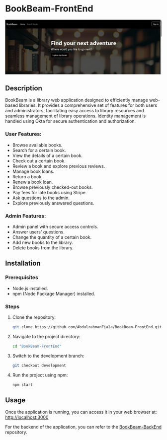 # BookBeam-FrontEnd 
![BookBeam Landing Page](https://github.com/AbdulrahmanFiala/BookBeam-FrontEnd/blob/master/Demos/BookBeam.png)

## Description
BookBeam is a library web application designed to efficiently manage web-based libraries. It provides a comprehensive set of features for both users and administrators, facilitating easy access to library resources and seamless management of library operations. Identity management is handled using Okta for secure authentication and authorization.

### User Features:
- Browse available books.
- Search for a certain book.
- View the details of a certain book.
- Check out a certain book.
- Review a book and explore previous reviews.
- Manage book loans.
- Return a book.
- Renew a book loan.
- Browse previously checked-out books.
- Pay fees for late books using Stripe.
- Ask questions to the admin.
- Explore previously answered questions.

### Admin Features:
- Admin panel with secure access controls.
- Answer users' questions.
- Change the quantity of a certain book.
- Add new books to the library.
- Delete books from the library.


## Installation

### Prerequisites
- Node.js installed.
- npm (Node Package Manager) installed.

### Steps
1. Clone the repository:
   ```bash
   git clone https://github.com/AbdulrahmanFiala/BookBeam-FrontEnd.git

2. Navigate to the project directory:
   ```bash
   cd "BookBeam-FrontEnd"

3. Switch to the development branch:
   ```bash
   git checkout development

4. Run the project using npm:
   ```bash
   npm start
   ```

## Usage
Once the application is running, you can access it in your web browser at:
[http://localhost:3000](http://localhost:3000)

For the backend of the application, you can refer to the [BookBeam-BackEnd](https://github.com/AbdulrahmanFiala/BookBeam-BackEnd) repository.

